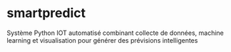 # smartpredict
Système Python IOT automatisé combinant collecte de données, machine learning et visualisation pour générer des prévisions intelligentes
